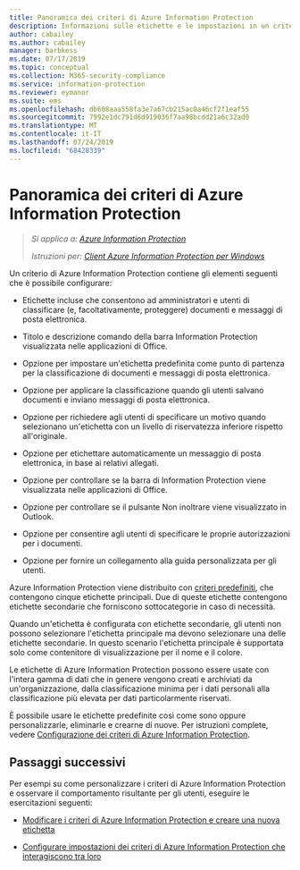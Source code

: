 ```yaml
---
title: Panoramica dei criteri di Azure Information Protection
description: Informazioni sulle etichette e le impostazioni in un criterio di Azure Information Protection che viene scaricato nel client Azure Information Protection.
author: cabailey
ms.author: cabailey
manager: barbkess
ms.date: 07/17/2019
ms.topic: conceptual
ms.collection: M365-security-compliance
ms.service: information-protection
ms.reviewer: eymanor
ms.suite: ems
ms.openlocfilehash: db608aaa558fa3e7a67cb215ac0a46cf2f1eaf55
ms.sourcegitcommit: 7992e1dc791d6d919036f7aa98bcdd21a6c32ad0
ms.translationtype: MT
ms.contentlocale: it-IT
ms.lasthandoff: 07/24/2019
ms.locfileid: "68428339"
---
```

# <a name="overview-of-the-azure-information-protection-policy"></a>Panoramica dei criteri di Azure Information Protection

>*Si applica a: [Azure Information Protection](https://azure.microsoft.com/pricing/details/information-protection)*
>
> *Istruzioni per: [Client Azure Information Protection per Windows](faqs.md#whats-the-difference-between-the-azure-information-protection-client-and-the-azure-information-protection-unified-labeling-client)*

Un criterio di Azure Information Protection contiene gli elementi seguenti che è possibile configurare:
    
- Etichette incluse che consentono ad amministratori e utenti di classificare (e, facoltativamente, proteggere) documenti e messaggi di posta elettronica.

- Titolo e descrizione comando della barra Information Protection visualizzata nelle applicazioni di Office.

- Opzione per impostare un'etichetta predefinita come punto di partenza per la classificazione di documenti e messaggi di posta elettronica.

- Opzione per applicare la classificazione quando gli utenti salvano documenti e inviano messaggi di posta elettronica.

- Opzione per richiedere agli utenti di specificare un motivo quando selezionano un'etichetta con un livello di riservatezza inferiore rispetto all'originale.

- Opzione per etichettare automaticamente un messaggio di posta elettronica, in base ai relativi allegati.

- Opzione per controllare se la barra di Information Protection viene visualizzata nelle applicazioni di Office.

- Opzione per controllare se il pulsante Non inoltrare viene visualizzato in Outlook.

- Opzione per consentire agli utenti di specificare le proprie autorizzazioni per i documenti.

- Opzione per fornire un collegamento alla guida personalizzata per gli utenti.

Azure Information Protection viene distribuito con [criteri predefiniti](configure-policy-default.md), che contengono cinque etichette principali. Due di queste etichette contengono etichette secondarie che forniscono sottocategorie in caso di necessità. 

Quando un'etichetta è configurata con etichette secondarie, gli utenti non possono selezionare l'etichetta principale ma devono selezionare una delle etichette secondarie. In questo scenario l'etichetta principale è supportata solo come contenitore di visualizzazione per il nome e il colore.

Le etichette di Azure Information Protection possono essere usate con l'intera gamma di dati che in genere vengono creati e archiviati da un'organizzazione, dalla classificazione minima per i dati personali alla classificazione più elevata per dati particolarmente riservati. 

È possibile usare le etichette predefinite così come sono oppure personalizzarle, eliminarle e crearne di nuove. Per istruzioni complete, vedere [Configurazione dei criteri di Azure Information Protection](configure-policy.md).

## <a name="next-steps"></a>Passaggi successivi

Per esempi su come personalizzare i criteri di Azure Information Protection e osservare il comportamento risultante per gli utenti, eseguire le esercitazioni seguenti:

- [Modificare i criteri di Azure Information Protection e creare una nuova etichetta](infoprotect-quick-start-tutorial.md)

- [Configurare impostazioni dei criteri di Azure Information Protection che interagiscono tra loro](infoprotect-settings-tutorial.md)
